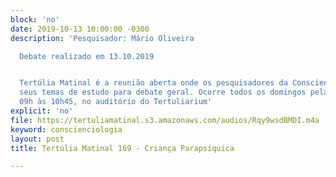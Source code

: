 ```yaml
---
block: 'no'
date: 2019-10-13 10:00:00 -0300
description: 'Pesquisador: Mário Oliveira

  Debate realizado em 13.10.2019


  Tertúlia Matinal é a reunião aberta onde os pesquisadores da Conscienciologia apresentam
  seus temas de estudo para debate geral. Ocorre todos os domingos pela manhã, das
  09h às 10h45, no auditório do Tertuliarium'
explicit: 'no'
file: https://tertuliamatinal.s3.amazonaws.com/audios/Rqy9wsdBMDI.m4a
keyword: conscienciologia
layout: post
title: Tertúlia Matinal 169 - Criança Parapsíquica

---
```

